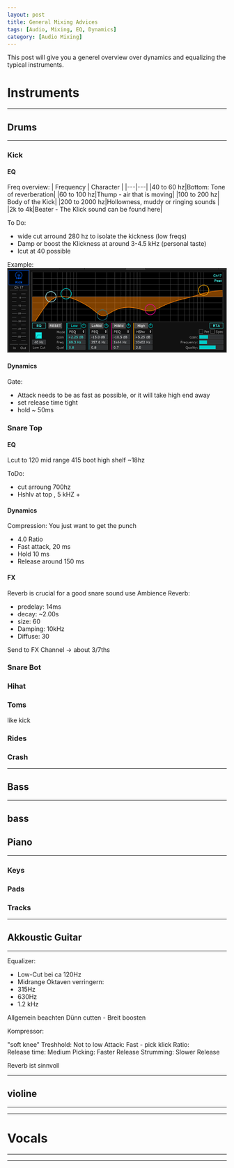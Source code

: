 ```yaml
---
layout: post
title: General Mixing Advices
tags: [Audio, Mixing, EQ, Dynamics]
category: [Audio Mixing]
---
```

This post will give you a generel overview over dynamics and equalizing the typical instruments.

# Instruments
---

## Drums
---

### Kick

#### EQ

Freq overview:
| Frequency | Character |
|---|---|
|40 to 60 hz|Bottom: Tone of reverberation|
|60 to 100 hz|Thump - air that is moving|
|100 to 200 hz| Body of the Kick|
|200 to 2000 hz|Hollowness, muddy or ringing sounds |
|2k to 4k|Beater - The Klick sound can be found here|

To Do:
- wide cut arround 280 hz to isolate the kickness (low freqs)
- Damp or boost the Klickness at around 3-4.5 kHz (personal taste)
- lcut at 40 possible

Example:
![Kick-EQ](/_posts/Audio%20Mixing/img/kick-eq.png "EQ for a Kick Drum")

#### Dynamics

Gate:
- Attack needs to be as fast as possible, or it will take high end away
- set release time tight
- hold ~ 50ms

### Snare Top

#### EQ
Lcut to 120
mid range 415
boot high shelf ~18hz

ToDo:
- cut arroung 700hz
- Hshlv at top , 5 kHZ +

#### Dynamics

Compression:
You just want to get the punch

- 4.0 Ratio
- Fast attack, 20 ms
- Hold 10 ms
- Release around 150 ms

#### FX

Reverb is crucial for a good snare sound
use Ambience Reverb:
- predelay: 14ms
- decay: ~2.00s
- size: 60
- Damping: 10kHz
- Diffuse: 30

Send to FX Channel -> about 3/7ths


### Snare Bot

### Hihat

### Toms

like kick

### Rides

### Crash
---

## Bass
---
bass
---



## Piano
---
### Keys


### Pads


### Tracks

---
## Akkoustic Guitar
---
Equalizer:
- Low-Cut bei ca 120Hz
- Midrange Oktaven verringern:
- 315Hz
- 630Hz
- 1.2 kHz

Allgemein beachten
Dünn cutten - Breit boosten

Kompressor:

"soft knee" 
Treshhold:	Not to low
Attack:	Fast - pick klick
Ratio:	
Release time:	Medium
Picking:        Faster Release
Strumming: Slower Release

Reverb ist  sinnvoll

---

## violine
---
---

# Vocals
---
---